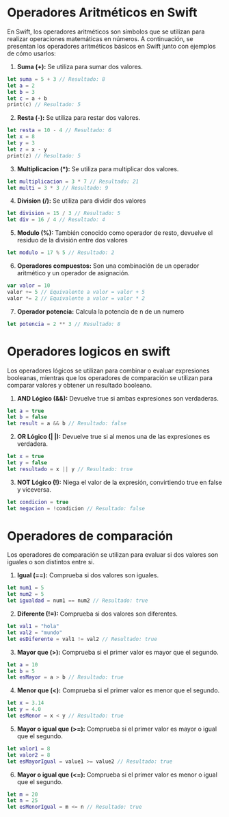 # Operadores Aritméticos en Swift

En Swift, los operadores aritméticos son símbolos que se utilizan para realizar operaciones matemáticas en números. A continuación, se presentan los operadores aritméticos básicos en Swift junto con ejemplos de cómo usarlos:

1. **Suma (+):** Se utiliza para sumar dos valores.
```swift
let suma = 5 + 3 // Resultado: 8
let a = 2
let b = 3
let c = a + b
print(c) // Resultado: 5
```
2. **Resta (-):** Se utiliza para restar dos valores.
```swift
let resta = 10 - 4 // Resultado: 6
let x = 8
let y = 3
let z = x - y
print(z) // Resultado: 5
```
3. **Multiplicacion (*):** Se utiliza para multiplicar dos valores.
```swift
let multiplicacion = 3 * 7 // Resultado: 21
let multi = 3 * 3 // Resultado: 9
```
4. **Division (/):** Se utiliza para dividir dos valores
```swift
let division = 15 / 3 // Resultado: 5
let div = 16 / 4 // Resultado: 4
```
5. **Modulo (%):** También conocido como operador de resto, devuelve el residuo de la división entre dos valores
```swift
let modulo = 17 % 5 // Resultado: 2
```
6. **Operadores compuestos:** Son una combinación de un operador aritmético y un operador de asignación.
```swift
var valor = 10
valor += 5 // Equivalente a valor = valor + 5
valor *= 2 // Equivalente a valor = valor * 2
```
7. **Operador potencia:** Calcula la potencia de n de un numero
```swift
let potencia = 2 ** 3 // Resultado: 8
```
# Operadores logicos en swift

Los operadores lógicos se utilizan para combinar o evaluar expresiones booleanas, mientras que los operadores de comparación se utilizan para comparar valores y obtener un resultado booleano.

1. **AND Lógico (&&):** Devuelve true si ambas expresiones son verdaderas.

```swift
let a = true
let b = false
let result = a && b // Resultado: false
```
2. **OR Lógico (| |):** Devuelve true si al menos una de las expresiones es verdadera.

```swift
let x = true
let y = false
let resultado = x || y // Resultado: true
```
3. **NOT Lógico (!):** Niega el valor de la expresión, convirtiendo true en false y viceversa.

```swift
let condicion = true
let negacion = !condicion // Resultado: false
```
# Operadores de comparación

Los operadores de comparación se utilizan para evaluar si dos valores son iguales o son distintos entre si.

1. **Igual (==):** Comprueba si dos valores son iguales.
```swift
let num1 = 5
let num2 = 5
let igualdad = num1 == num2 // Resultado: true
```
2. **Diferente (!=):** Comprueba si dos valores son diferentes.
```swift
let val1 = "hola"
let val2 = "mundo"
let esDiferente = val1 != val2 // Resultado: true
```
3. **Mayor que (>):** Comprueba si el primer valor es mayor que el segundo.
```swift
let a = 10
let b = 5
let esMayor = a > b // Resultado: true
```
4. **Menor que (<):** Comprueba si el primer valor es menor que el segundo.
```swift
let x = 3.14
let y = 4.0
let esMenor = x < y // Resultado: true
```
5. **Mayor o igual que (>=):** Comprueba si el primer valor es mayor o igual que el segundo.
```swift
let valor1 = 8
let valor2 = 8
let esMayorIgual = value1 >= value2 // Resultado: true
```
6. **Mayor o igual que (<=):** Comprueba si el primer valor es menor o igual que el segundo.
```swift
let m = 20
let n = 25
let esMenorIgual = m <= n // Resultado: true
```
